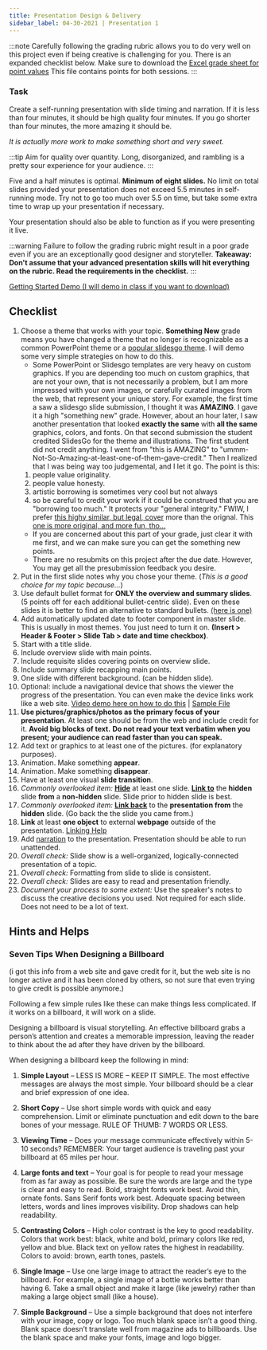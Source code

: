 ```yaml
---
title: Presentation Design & Delivery
sidebar_label: 04-30-2021 | Presentation 1
---
```


:::note
Carefully following the grading rubric allows you to do very well on this project even if being creative is challenging for you.
There is an expanded checklist below. Make sure to download the [Excel grade sheet for point values](https://sakai.unc.edu/access/content/attachment/8f9c1dbd-3e27-400a-bdae-29608fa12361/Assignments/e5499e5d-2705-4760-9c56-4fc4ee0561fd/task05.gradesheet.xlsx) This file contains points for both sessions.
:::

### Task

Create a self-running presentation with slide timing and narration. If it is less than four minutes, it should be high quality four minutes. If you go shorter than four minutes, the more amazing it should be.

*It is actually more work to make something short and very sweet.*

:::tip
 Aim for quality over quantity. Long, disorganized, and rambling is a pretty sour experience for your audience.
:::

Five and a half minutes is optimal.  **Minimum of eight slides.** No limit on total slides provided your presentation does not exceed 5.5 minutes in self-running mode. Try not to go too much over 5.5 on time, but take some extra time to wrap up your presentation if necessary.

Your presentation should also be able to function as if you were presenting it live.



:::warning
Failure to follow the grading rubric might result in a poor grade even if you are an exceptionally good designer and storyteller. **Takeaway: Don't assume that your advanced presentation skills will hit everything on the rubric. Read the requirements in the checklist.**
:::

[Getting Started Demo (I will demo in class if you want to download)](https://github.com/ljonesdesign/161-recitations/raw/master/docs/files/printmakers-draft-presentation-05-2021.pptx)

## Checklist

1. Choose a theme that works with your topic. **Something New** grade means you have changed a theme that no longer is recognizable as a common PowerPoint theme or a [popular slidesgo theme](https://slidesgo.com). I will demo some very simple strategies on how to do this. 
    * Some PowerPoint or Slidesgo templates are very heavy on custom graphics. If you are depending too much on custom graphics, that are not your own, that is not necessarily a problem, but I am more impressed with your own images, or carefully curated images from the web, that represent your unique story. For example, the first time a saw a slidesgo slide submission, I thought it was **AMAZING**. I gave it a high "something new" grade. However, about an hour later, I saw another presentation that looked **exactly the same** with **all the same** graphics, colors, and fonts. On that second submission the student credited SlidesGo for the theme and illustrations. The first student did not credit anything. I went from "this is AMAZING" to "ummm-Not-So-Amazing-at-least-one-of-them-gave-credit." Then I realized that I was being way too judgemental, and I let it go. The point is this: 
     1. people value originality.
     2. people value honesty. 
     3. artistic borrowing is sometimes very cool but not always 
     4. so be careful to credit your work if it could be construed that you are "borrowing too much." It protects your "general integrity." FWIW, I prefer [this highy similar, but legal, cover](https://www.youtube.com/watch?v=J61mtatKT1I) more than the orignal. This [one is more original, and more fun, tho...](https://www.youtube.com/watch?v=wbsEZzgCwmI)
    * If you are concerned about this part of your grade, just clear it with me first, and we can make sure you can get the something new points. 
    * There are no resubmits on this project after the due date. However, You may get all the presubmission feedback you desire. 
2. Put in the first slide notes why you chose your theme. (*This is a good choice for my topic because...*)
3. Use default bullet format for **ONLY the overview and summary slides**. (5 points off for each additional bullet-centric slide). Even on these slides it is better to find an alternative to standard bullets. [(here is one)](https://support.office.com/en-us/article/Create-custom-bullets-with-pictures-or-symbols-a6bf04a8-be3d-4bec-969a-6196e89da741)
4. Add automatically updated date to footer component in master slide. This is usually in most themes. You just need to turn it on. **(Insert > Header & Footer > Slide Tab > date and time checkbox)**.
5. Start with a title slide.
6. Include overview slide with main points.
7. Include requisite slides covering points on overview slide.
8. Include summary slide recapping main points.
9. One slide with different background. (can be hidden slide).
10. Optional: include a navigational device that shows the viewer the progress of the presentation. You can even make the device links work like a web site. [Video demo here on how to do this](https://ils.unc.edu/courses/2019_spring/inls161_001/videos/presentation-navigation.mp4) | [Sample File](https://ils.unc.edu/courses/2019_spring/inls161_001/06-files/navigation-sample.pptx)
11. **Use pictures/graphics/photos as the primary focus of your presentation**. At least one should be from the web and include credit for it. **Avoid big blocks of text.** **Do not read your text verbatim when you present; your audience can read faster than you can speak.**
12. Add text or graphics to at least one of the pictures. (for explanatory purposes).
13. Animation. Make something **appear**.
14. Animation. Make something **disappear**.
15. Have at least one visual **slide transition**.
16. *Commonly overlooked item:* [**Hide**](https://support.microsoft.com/en-us/office/hide-or-show-a-slide-8313e1ec-3e20-4464-952f-387931554d69?ui=en-us&rs=en-us&ad=us) at least one slide. [**Link to**](https://support.microsoft.com/en-us/office/add-a-hyperlink-to-a-slide-239c6c94-d52f-480c-99ae-8b0acf7df6d9?ui=en-us&rs=en-us&ad=us) the **hidden** slide **from** a **non-hidden** slide. Slide prior to hidden slide is best.
17. *Commonly overlooked item:* [**Link back**](https://support.microsoft.com/en-us/office/add-a-hyperlink-to-a-slide-239c6c94-d52f-480c-99ae-8b0acf7df6d9?ui=en-us&rs=en-us&ad=us) to the **presentation from** the **hidden** slide. (Go back the the slide you came from.)
18. **Link** at least **one object** to external **webpage** outside of the presentation. [Linking Help](https://support.microsoft.com/en-us/office/add-a-hyperlink-to-a-slide-239c6c94-d52f-480c-99ae-8b0acf7df6d9?ui=en-us&rs=en-us&ad=us)
19. Add [narration](https://support.microsoft.com/en-us/office/record-a-slide-show-with-narration-and-slide-timings-0b9502c6-5f6c-40ae-b1e7-e47d8741161c?ui=en-us&rs=en-us&ad=us#OfficeVersion=2016) to the presentation. Presentation should be able to run unattended.
20. *Overall check:* Slide show is a well-organized, logically-connected presentation of a topic.
21. *Overall check:* Formatting from slide to slide is consistent.
22. *Overall check:* Slides are easy to read and presentation friendly.
23. *Document your process to some extent:* Use the speaker's notes to discuss the creative decisions you used. Not required for each slide. Does not need to be a lot of text.

## Hints and Helps

### Seven Tips When Designing a Billboard

(i got this info from a web site and gave credit for it, but the web site is no longer active and it has been cloned by others, so not sure that even trying to give credit is possible anymore.)

Following a few simple rules like these can make things less complicated. If it works on a billboard, it will work on a slide.

Designing a billboard is visual storytelling.  An effective billboard grabs a person’s attention and creates a memorable impression, leaving the reader to think about the ad after they have driven by the billboard.

When designing a billboard keep the following in mind:

1. **Simple Layout** – LESS IS MORE – KEEP IT SIMPLE.  The most effective messages are always the most simple.  Your billboard should be a clear and brief expression of one idea.

2. **Short Copy** – Use short simple words with quick and easy comprehension.  Limit or eliminate punctuation and edit down to the bare bones of your message.  RULE OF THUMB: 7 WORDS OR LESS.

3. **Viewing Time** – Does your message communicate effectively within 5-10 seconds?  REMEMBER:  Your target audience is traveling past your billboard at 65 miles per hour.

4. **Large fonts and text** – Your goal is for people to read your message from as far away as possible.  Be sure the words are large and the type is clear and easy to read.  Bold, straight fonts work best.  Avoid thin, ornate fonts.  Sans Serif fonts work best.  Adequate spacing between letters, words and lines improves visibility.  Drop shadows can help readability.

5. **Contrasting Colors** – High color contrast is the key to good readability.  Colors that work best:  black, white and bold, primary colors like red, yellow and blue.  Black text on yellow rates the highest in readability.  Colors to avoid:  brown, earth tones, pastels.

6. **Single Image** – Use one large image to attract the reader’s eye to the billboard.  For example, a single image of a bottle works better than having 6.  Take a small object and make it large (like jewelry) rather than making a large object small (like a house).

7. **Simple Background** – Use a simple background that does not interfere with your image, copy or logo.  Too much blank space isn’t a good thing.  Blank space doesn’t translate well from magazine ads to billboards.  Use the blank space and make your fonts, image and logo bigger.
